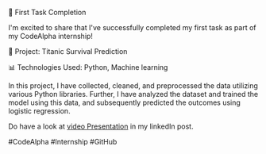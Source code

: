 📌 First Task Completion

I'm excited to share that I've successfully completed my first task as part of my CodeAlpha internship!



🧮 Project: Titanic Survival Prediction

📊 Technologies Used: Python, Machine learning 



In this project, I have collected, cleaned, and preprocessed the data utilizing various Python libraries. Further, I have analyzed the dataset and trained the model using this data, and subsequently predicted the outcomes using logistic regression.

Do have a look at [video Presentation](https://www.linkedin.com/posts/poorvachinchore_codealpha-internship-github-activity-7234626907357511682-PYvq?utm_source=share&utm_medium=member_desktop) in my linkedIn post.


#CodeAlpha #Internship #GitHub

